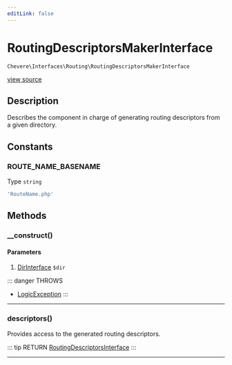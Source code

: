 ```yaml
---
editLink: false
---
```


# RoutingDescriptorsMakerInterface

`Chevere\Interfaces\Routing\RoutingDescriptorsMakerInterface`

[view source](https://github.com/chevere/chevere/blob/master/interfaces/Routing/RoutingDescriptorsMakerInterface.php)

## Description

Describes the component in charge of generating routing descriptors from a given directory.

## Constants

### ROUTE_NAME_BASENAME

Type `string`

```php
'RouteName.php'
```

## Methods

### __construct()

#### Parameters

1. [DirInterface](../Filesystem/DirInterface.md) `$dir`

::: danger THROWS
- [LogicException](../../Exceptions/Core/LogicException.md)
:::

---

### descriptors()

Provides access to the generated routing descriptors.

::: tip RETURN
[RoutingDescriptorsInterface](./RoutingDescriptorsInterface.md)
:::

---
